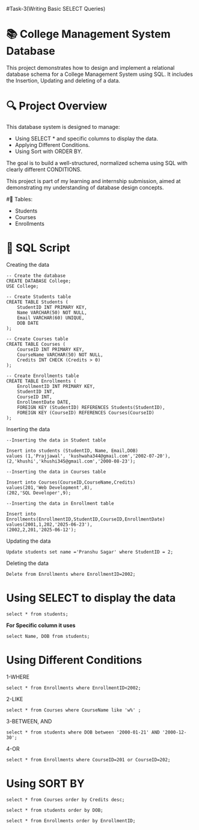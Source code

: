#Task-3(Writing Basic SELECT Queries)

# 📚 College Management System Database
This project demonstrates how to design and implement a relational database schema for a College Management System using SQL. It includes the Insertion, Updating and deleting of a data.

# 🔍 Project Overview
This database system is designed to manage:

- Using SELECT * and specific columns to display the data.
- Applying Different Conditions.
- Using Sort with ORDER BY.

The goal is to build a well-structured, normalized schema using SQL with clearly different CONDITIONS.

This project is part of my learning and internship submission, aimed at demonstrating my understanding of database design concepts.

#📌 Tables:
- Students
- Courses
- Enrollments

# 🧾 SQL Script
Creating the data
```
-- Create the database
CREATE DATABASE College;
USE College;

-- Create Students table
CREATE TABLE Students (
    StudentID INT PRIMARY KEY,
    Name VARCHAR(50) NOT NULL,
    Email VARCHAR(60) UNIQUE,
    DOB DATE
);

-- Create Courses table
CREATE TABLE Courses (
    CourseID INT PRIMARY KEY,
    CourseName VARCHAR(50) NOT NULL,
    Credits INT CHECK (Credits > 0)
);

-- Create Enrollments table
CREATE TABLE Enrollments (
    EnrollmentID INT PRIMARY KEY,
    StudentID INT,
    CourseID INT,
    EnrollmentDate DATE,
    FOREIGN KEY (StudentID) REFERENCES Students(StudentID),
    FOREIGN KEY (CourseID) REFERENCES Courses(CourseID)
);
```

Inserting the data
```
--Inserting the data in Student table

Insert into students (StudentID, Name, Email,DOB) 
values (1,'Prajjawal', 'kushwaha344@gmail.com','2002-07-20'),
(2,'khushi','khushi345@gmail.com','2000-08-23');

--Inserting the data in Courses table

Insert into Courses(CourseID,CourseName,Credits)
values(201,'Web Development',8),
(202,'SQL Developer',9);

--Inserting the data in Enrollment table

Insert into Enrollments(EnrollmentID,StudentID,CourseID,EnrollmentDate)
values(2001,1,202,'2025-06-23'),
(2002,2,201,'2025-06-12');
```

Updating the data
```
Update students set name ='Pranshu Sagar' where StudentID = 2;
```
Deleting the data
```
Delete from Enrollments where EnrollmentID=2002;
```

# Using SELECT to display the data
```
select * from students;
```
**For Specific column it uses**
```
select Name, DOB from students;
```

# Using Different Conditions
1-WHERE
```
select * from Enrollments where EnrollmentID<2002;
```
2-LIKE
```
select * from Courses where CourseName like 'w%' ;
```
3-BETWEEN, AND
```
select * from students where DOB between '2000-01-21' AND '2000-12-30';
```
4-OR
```
select * from Enrollments where CourseID=201 or CourseID=202;
```

# Using SORT BY
```
select * from Courses order by Credits desc;
```
```
select * from students order by DOB;
```
```
select * from Enrollments order by EnrollmentID;
```
